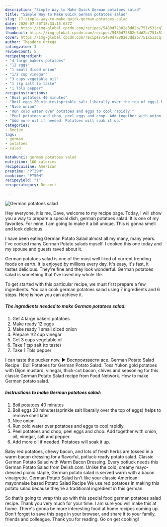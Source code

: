 ```yaml
---
description: "Simple Way to Make Quick German potatoes salad"
title: "Simple Way to Make Quick German potatoes salad"
slug: 17-simple-way-to-make-quick-german-potatoes-salad
date: 2020-07-30T18:33:15.637Z
image: https://img-global.cpcdn.com/recipes/5480d72802e3dd2b/751x532cq70/german-potatoes-salad-recipe-main-photo.jpg
thumbnail: https://img-global.cpcdn.com/recipes/5480d72802e3dd2b/751x532cq70/german-potatoes-salad-recipe-main-photo.jpg
cover: https://img-global.cpcdn.com/recipes/5480d72802e3dd2b/751x532cq70/german-potatoes-salad-recipe-main-photo.jpg
author: Theodore Ortega
ratingvalue: 3
reviewcount: 5
recipeingredient:
- "4 large bakers potatoes"
- "12 eggs"
- "1 small diced onion"
- "1/2 cup vinegar"
- "3 cups vegetable oil"
- "1 tsp salt to taste"
- "1 Tbls pepper"
recipeinstructions:
- "Boil potatoes 40 minutes"
- "Boil eggs 20 minutes(sprinkle salt liberally over the top of eggs) helps to remove shell later"
- "Nice onion"
- "Run cold water over potatoes and eggs to cool rapidly."
- "Peel potatoes and chop, peel eggs and chop. Add together with onion, oil, vinegar, salt and pepper."
- "Add more oil if needed. Potatoes will soak it up."
categories:
- Recipe
tags:
- german
- potatoes
- salad

katakunci: german potatoes salad 
nutrition: 160 calories
recipecuisine: American
preptime: "PT29M"
cooktime: "PT50M"
recipeyield: "1"
recipecategory: Dessert

---
```



![German potatoes salad](https://img-global.cpcdn.com/recipes/5480d72802e3dd2b/751x532cq70/german-potatoes-salad-recipe-main-photo.jpg)

Hey everyone, it is me, Dave, welcome to my recipe page. Today, I will show you a way to prepare a special dish, german potatoes salad. It is one of my favorites. For mine, I am going to make it a bit unique. This is gonna smell and look delicious.

I have been eating German Potato Salad almost all my many, many years. I&#39;ve cooked many German Potato salads myself. I cooked this one today and my spouse and guests raved about it.

German potatoes salad is one of the most well liked of current trending foods on earth. It is enjoyed by millions every day. It's easy, it's fast, it tastes delicious. They're fine and they look wonderful. German potatoes salad is something that I've loved my whole life.


To get started with this particular recipe, we must first prepare a few ingredients. You can cook german potatoes salad using 7 ingredients and 6 steps. Here is how you can achieve it.

<!--inarticleads1-->

##### The ingredients needed to make German potatoes salad:

1. Get 4 large bakers potatoes
1. Make ready 12 eggs
1. Make ready 1 small diced onion
1. Prepare 1/2 cup vinegar
1. Get 3 cups vegetable oil
1. Take 1 tsp salt (to taste)
1. Take 1 Tbls pepper


I can taste the pucker now. ► Воспроизвести все. German Potato Salad Recipe : Boil Potatoes for German Potato Salad. Toss Yukon gold potatoes with Dijon mustard, vinegar, thick-cut bacon, chives and seasoning for this classic German Potato Salad recipe from Food Network. How to make German potato salad. 

<!--inarticleads2-->

##### Instructions to make German potatoes salad:

1. Boil potatoes 40 minutes
1. Boil eggs 20 minutes(sprinkle salt liberally over the top of eggs) helps to remove shell later
1. Nice onion
1. Run cold water over potatoes and eggs to cool rapidly.
1. Peel potatoes and chop, peel eggs and chop. Add together with onion, oil, vinegar, salt and pepper.
1. Add more oil if needed. Potatoes will soak it up.


Baby red potatoes, chewy bacon, and lots of fresh herbs are tossed in a warm bacon dressing for a flavorful, potluck-ready potato salad. Classic German Potato Salad with Warm Bacon Dressing. Every potluck needs this German Potato Salad from Delish.com. Unlike the cold, creamy mayo-dressed picnic staple, German potato salad is served warm with a bacon vinaigrette. German Potato Salad isn&#39;t like your classic American mayonnaise based Potato Salad Recipe We use red potatoes in making this potato salad because they&#39;re a traditional ingredient in this german. 

So that's going to wrap this up with this special food german potatoes salad recipe. Thank you very much for your time. I am sure you will make this at home. There's gonna be more interesting food at home recipes coming up. Don't forget to save this page in your browser, and share it to your family, friends and colleague. Thank you for reading. Go on get cooking!
